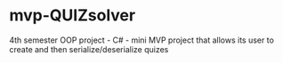 # mvp-QUIZsolver
4th semester OOP project - C# - mini MVP project that allows its user to create and then serialize/deserialize quizes 
